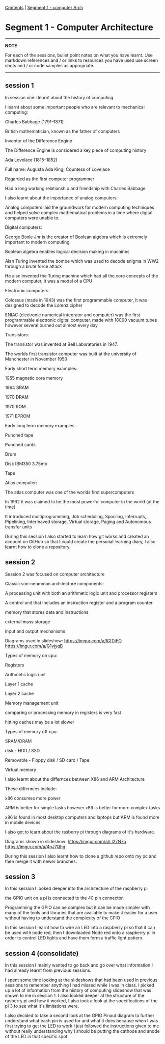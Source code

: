 [Contents](../personal_learning_record/personal_learning_record.md) | [Segment 1 - computer Arch](../personal_learning_record/segment1.md) 

# Segment 1 - Computer Architecture

---
**NOTE**

For each of the sessions, bullet point notes on what you have learnt.
Use markdown references and / or links to resources you have used
use  screen shots and / or code samples as appropriate.

---

## session 1
In session one I learnt about the history of computing

I learnt about some important people who are relevant to mechanical computing:

Charles Babbage (1791–1871)

British mathematician, known as the father of computers

Inventor of the Difference Engine

The Difference Engine is considered a key piece of computing history

Ada Lovelace (1815–1852)

Full name: Augusta Ada King, Countess of Lovelace

Regarded as the first computer programmer

Had a long working relationship and friendship with Charles Babbage


I also learnt about the importance of analog computers:

Analog computers laid the groundwork for modern computing techniques and helped solve complex mathematical problems in a time where digital computers were unable to.




Digital computers:

George Boole Jnr is the creator of Boolean algebra which is extremely important to modern computing

Boolean algebra enables logical decision making in machines

Alan Turing invented the bombe which was used to decode enigma in WW2 through a brute force attack

He also invented the Turing machine which had all the core concepts of the modern computer, it was a model of a CPU


Electronic computers:

Colossus (made in 1943) was the first programmable computer, It was designed to decode the Lorenz cipher

ENIAC (electronic numerical integrator and computer) was the first programmable electronic digital computer, made with 18000 vacuum tubes however several burned out almost every day

Transistors:

The transistor was invented at Bell Laboratories in 1947.

The worlds first transistor computer was built at the university of Manchester in November 1953

Early short term memory examples:

1955 magnetic core memory

1964 SRAM

1970 DRAM

1970 ROM

1971 EPROM


Early long term memory examples:

Punched tape

Punched cards

Drum

Disk IBM350 3.75mb

Tape


Atlas computer:

The atlas computer was one of the worlds first supercomputers

In 1962 it was claimed to be the most powerful computer in the world (at the time)

It introduced multiprogramming, Job scheduling, Spooling, Interrupts, Pipelining, Interleaved storage, Virtual storage, Paging and Autonomous transfer units



During this session I also started to learn how git works and created an account on GitHub so that I could create the personal learning diary, I also learnt how to clone a repository.



## session 2

Session 2 was focused on computer architecture


Classic von-neumman architecture components:

A processing unit with both an arithmetic logic unit and processor registers

A control unit that includes an instruction register and a program counter

memory that stores data and instructions 

external mass storage

input and output mechanisms

Diagrams used in slideshow: https://imgur.com/a/IGfDiFO  https://imgur.com/a/G1vjyqB


Types of memory on cpu:

Registers

Arithmetic logic unit

Layer 1 cache

Layer 2 cache

Memory management unit

comparing or processing memory in registers is very fast

hitting caches may be a lot slower


Types of memory off cpu:

SRAM/DRAM

disk - HDD / SSD

Removable - Floppy disk / SD card / Tape

Virtual memory



I also learnt about the differnces between X86 and ARM Architecture

These differnces include:

x86 consumes more power

ARM is better for simple tasks however x86 is better for more complex tasks

x86 is found in most desktop computers and laptops but ARM is found more in mobile devices

I also got to learn about the rasberry pi through diagrams of it's hardware.

Diagrams shown in slideshow: https://imgur.com/a/LI27N7b      https://imgur.com/a/4pJ7Qhg



During this session I also learnt how to clone a github repo onto my pc and then merge it with newer branches.

## session 3

In this session I looked deeper into the architecture of the raspberry pi

the GPIO unit on a pi is connected to the 40 pin connector.

Programming the GPIO can be complex but it can be made simpler with many of the tools and libraries that are available to make it easier for a user without having to understand the complexity of the GPIO

In this session I learnt how to wire an LED into a raspberry pi so that it can be used with node red, then I downloaded Node red onto a raspberry pi in order to control LED lights and have them form a traffic light pattern.


## session 4 (consolidate)

In this session I mainly wanted to go back and go over what information I had already learnt from previous sessions.

I spent some time looking at the slideshows that had been used in previous sessions to remember anything I had missed while I was in class. I picked up a lot of information from the history of computing slideshow that was shown to me in session 1. I also looked deeper at the structure of the rasberry pi and how it worked, I also took a look at the specifications of the pi 3 to see what it's limitations were.

I also decided to take a second look at the GPIO Pinout diagram to further understand what each pin is used for and what it does because when I was first trying to get the LED to work I just followed the instructions given to me without really understanding why I should be putting the cathode and anode of the LED in that specific spot.
